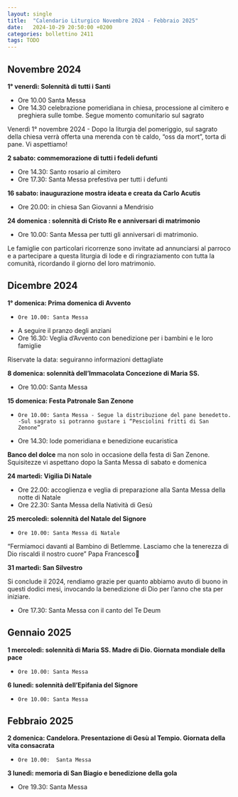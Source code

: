 ```yaml
---
layout: single
title:  "Calendario Liturgico Novembre 2024 - Febbraio 2025"
date:   2024-10-29 20:50:00 +0200
categories: bollettino 2411
tags: TODO
---
```



## Novembre 2024

**1° venerdì: Solennità di tutti i Santi**

- Ore 10.00 Santa Messa
- Ore 14.30 celebrazione pomeridiana in chiesa, processione al cimitero e preghiera sulle tombe. Segue momento comunitario sul sagrato

Venerdì 1° novembre 2024 - Dopo la liturgia  del pomeriggio,
sul sagrato della chiesa verrà offerta una merenda con tè caldo, “oss da mort”, torta di pane.
 Vi aspettiamo!


**2    sabato: commemorazione di tutti i fedeli defunti**

- Ore 14.30: Santo rosario al cimitero
- Ore 17.30: Santa Messa prefestiva per tutti i defunti

**16   sabato: inaugurazione mostra ideata e creata da Carlo Acutis**

- Ore 20.00: in chiesa San Giovanni a Mendrisio

**24   domenica  : solennità di Cristo Re e anniversari di matrimonio**

- Ore 10.00: Santa Messa per tutti gli anniversari di matrimonio. 

Le famiglie con particolari ricorrenze sono invitate ad annunciarsi al parroco e a partecipare a questa liturgia di lode e di ringraziamento con tutta la comunità, ricordando il giorno del loro matrimonio.


## Dicembre  2024

**1°   domenica: Prima domenica di Avvento**

-     Ore 10.00: Santa Messa  
- A seguire il pranzo degli anziani
- Ore 16.30: Veglia d’Avvento con benedizione per i bambini e le loro famiglie

Riservate la data:
seguiranno informazioni
dettagliate

**8    domenica: solennità dell’Immacolata Concezione di Maria SS.**

-    Ore 10.00: Santa Messa

**15   domenica: Festa Patronale San Zenone**

-     Ore 10.00: Santa Messa - Segue la distribuzione del pane benedetto. -Sul sagrato si potranno gustare i “Pesciolini fritti di San Zenone”
- Ore 14.30: lode pomeridiana e benedizione eucaristica

**Banco del dolce** ma non solo
in occasione della festa di San Zenone.
Squisitezze vi aspettano
dopo la Santa Messa
di sabato e domenica



**24        martedì: Vigilia Di Natale**

- Ore 22.00: accoglienza e veglia di preparazione alla Santa Messa della notte di Natale
- Ore 22.30: Santa Messa della Natività di Gesù

**25   mercoledì: solennità del Natale del Signore**

-     Ore 10.00: Santa Messa di Natale

“Fermiamoci davanti al Bambino di Betlemme. Lasciamo che la tenerezza di Dio riscaldi il nostro cuore”
Papa Francesco

**31   martedì: San Silvestro**

Si conclude il 2024, rendiamo grazie per quanto abbiamo avuto di buono in questi dodici mesi, invocando la benedizione di Dio per l’anno che sta per iniziare.

- Ore 17.30: Santa Messa con il canto del Te Deum


## Gennaio  2025

**1    mercoledì: solennità di Maria SS. Madre di Dio. Giornata mondiale della pace**

-     Ore 10.00: Santa Messa  

**6    lunedì: solennità dell’Epifania del Signore**

-     Ore 10.00: Santa Messa

## Febbraio  2025

**2 domenica: Candelora. Presentazione di Gesù al Tempio. Giornata della vita consacrata**

-     Ore 10.00:  Santa Messa

**3 lunedì: memoria di San Biagio e benedizione della gola**

- Ore 19.30: Santa Messa


